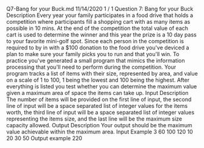 Q7-Bang for your Buck.md 11/14/2020
1 / 1
Question 7: Bang for your Buck
Description
Every year your family participates in a food drive that holds a competition where participants fill a shopping
cart with as many items as possible in 10 mins. At the end of the competition the total value of each cart is
used to determine the winner and this year the prize is a 10 day pass to your favorite mini-golf spot. Since
each person in the competition is required to by in with a $100 donation to the food drive you've deviced a
plan to make sure your family picks you to run and that you'll win.
To practice you've generated a small program that mimics the information processing that you'll need to
perform during the competition. Your program tracks a list of items with their size, represented by area, and
value on a scale of 1 to 100, 1 being the lowest and 100 being the highest. After everything is listed you test
whether you can determine the maximum value given a maximum area of space the items can take up.
Input Description
The number of items will be provided on the first line of input, the second line of input will be a space
separated list of integer values for the items worth, the third line of input will be a space separated list of
integer values representing the items size, and the last line will be the maximum size capacity allowed.
Output Description
Your output should be the maximum value achievable within the maximum area.
Input Example
3
60 100 120
10 20 30
50
Output example
220
